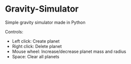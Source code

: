 # Gravity-Simulator
Simple gravity simulator made in Python

Controls:
- Left click: Create planet
- Right click: Delete planet
- Mouse wheel: Increase/decrease planet mass and radius
- Space: Clear all planets
